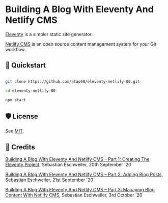 # Building A Blog With Eleventy And Netlify CMS

[Eleventy](https://www.11ty.dev/) is a simpler static site generator.

[Netlify CMS](https://www.netlifycms.org/) is an open source content management system for your Git workflow. 

## 🏁 Quickstart

```bash

git clone https://github.com/atao60/eleventy-netlify-00.git

cd eleventy-netlify-00

npm start

```
## 🛡 License

See [MIT](LICENSE).

## 📜 Credits

[Building A Blog With Eleventy And Netlify CMS – Part 1: Creating The Eleventy Project](https://codingthesmartway.com/building-a-blog-with-eleventy-and-netlify-cms-part-1-creating-the-eleventy-project/), Sebastian Eschweiler, 20th September '20

[Building A Blog With Eleventy And Netlify CMS – Part 2: Adding Blog Posts](https://codingthesmartway.com/building-a-blog-with-eleventy-and-netlify-cms-part-2-adding-blog-posts/
), Sebastian Eschweiler, 21st September '20

[Building A Blog With Eleventy And Netlify CMS – Part 3: Managing Blog Content With Netlify CMS](https://codingthesmartway.com/building-a-blog-with-eleventy-and-netlify-cms-part-3-managing-blog-content-with-netlify-cms/), Sebastian Eschweiler, 3rd October '20
